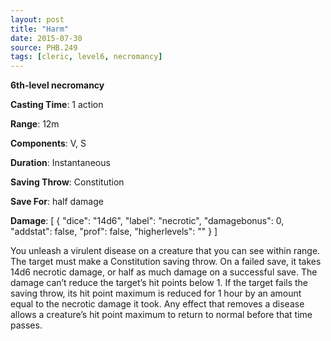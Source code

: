 ```yaml
---
layout: post
title: "Harm"
date: 2015-07-30
source: PHB.249
tags: [cleric, level6, necromancy]
---
```


**6th-level necromancy**

**Casting Time**: 1 action

**Range**: 12m

**Components**: V, S

**Duration**: Instantaneous

**Saving Throw**: Constitution

**Save For**: half damage

**Damage**: [ { "dice": "14d6", "label": "necrotic", "damagebonus": 0, "addstat": false, "prof": false, "higherlevels": "" } ]

You unleash a virulent disease on a creature that you can see within range. The target must make a Constitution saving throw. On a failed save, it takes 14d6 necrotic damage, or half as much damage on a successful save. The damage can’t reduce the target’s hit points below 1. If the target fails the saving throw, its hit point maximum is reduced for 1 hour by an amount equal to the necrotic damage it took. Any effect that removes a disease allows a creature’s hit point maximum to return to normal before that time passes.
